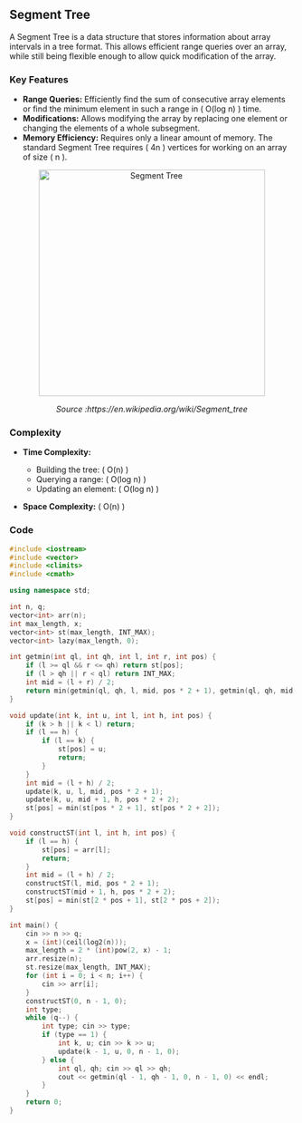 ## Segment Tree

A Segment Tree is a data structure that stores information about array intervals in a tree format. This allows efficient range queries over an array, while still being flexible enough to allow quick modification of the array.

### Key Features

- **Range Queries:** Efficiently find the sum of consecutive array elements or find the minimum element in such a range in \( O(log n) \) time.
- **Modifications:** Allows modifying the array by replacing one element or changing the elements of a whole subsegment.
- **Memory Efficiency:** Requires only a linear amount of memory. The standard Segment Tree requires \( 4n \) vertices for working on an array of size \( n \).

<p align="center">
  <img src="https://upload.wikimedia.org/wikipedia/commons/d/d1/Segment_tree.svg" alt="Segment Tree" width="400"/>
</p>

<p align="center"><em>Source :https://en.wikipedia.org/wiki/Segment_tree</a></em></p>


### Complexity

- **Time Complexity:**
  - Building the tree: \( O(n) \)
  - Querying a range: \( O(log n) \)
  - Updating an element: \( O(log n) \)
  
- **Space Complexity:** \( O(n) \)

### Code

```cpp
#include <iostream>
#include <vector>
#include <climits>
#include <cmath>

using namespace std;

int n, q;
vector<int> arr(n);
int max_length, x;
vector<int> st(max_length, INT_MAX);
vector<int> lazy(max_length, 0);

int getmin(int ql, int qh, int l, int r, int pos) {
    if (l >= ql && r <= qh) return st[pos];
    if (l > qh || r < ql) return INT_MAX;
    int mid = (l + r) / 2;
    return min(getmin(ql, qh, l, mid, pos * 2 + 1), getmin(ql, qh, mid + 1, r, pos * 2 + 2));
}

void update(int k, int u, int l, int h, int pos) {
    if (k > h || k < l) return;
    if (l == h) {
        if (l == k) {
            st[pos] = u;
            return;
        }
    }
    int mid = (l + h) / 2;
    update(k, u, l, mid, pos * 2 + 1);
    update(k, u, mid + 1, h, pos * 2 + 2);
    st[pos] = min(st[pos * 2 + 1], st[pos * 2 + 2]);
}

void constructST(int l, int h, int pos) {
    if (l == h) {
        st[pos] = arr[l];
        return;
    }
    int mid = (l + h) / 2;
    constructST(l, mid, pos * 2 + 1);
    constructST(mid + 1, h, pos * 2 + 2);
    st[pos] = min(st[2 * pos + 1], st[2 * pos + 2]);
}

int main() {
    cin >> n >> q;
    x = (int)(ceil(log2(n)));
    max_length = 2 * (int)pow(2, x) - 1;
    arr.resize(n);
    st.resize(max_length, INT_MAX);
    for (int i = 0; i < n; i++) {
        cin >> arr[i];
    }
    constructST(0, n - 1, 0);
    int type;
    while (q--) {
        int type; cin >> type;
        if (type == 1) {
            int k, u; cin >> k >> u;
            update(k - 1, u, 0, n - 1, 0);
        } else {
            int ql, qh; cin >> ql >> qh;
            cout << getmin(ql - 1, qh - 1, 0, n - 1, 0) << endl;
        }
    }
    return 0;
}
```

